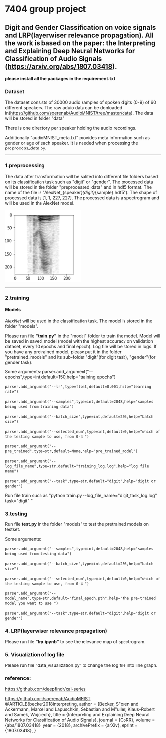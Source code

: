 # 7404 group project

## Digit and Gender Classification on voice signals and LRP(layerwiser relevance propagation). All the work is based on the paper: the Interpreting and Explaining Deep Neural Networks for Classification of Audio Signals (https://arxiv.org/abs/1807.03418).

#### please install all the packages in the requirement.txt

### Dataset
The dataset consists of 30000 audio samples of spoken digits (0-9) of 60 different speakers. The raw aduio data can be donloaded in(https://github.com/soerenab/AudioMNIST/tree/master/data). The data will be stored in folder "data"

There is one directory per speaker holding the audio recordings. 

Additionally "audioMNIST_meta.txt" provides meta information such as gender or age of each speaker. It is needed when processing the preprocess_data.py. 

---

### 1.preprocessing 

The data after transformation will be splited into different file folders based on its classification task such as "digit" or "gender". The processed data will be stored in the folder "preprocessed_data" and in hdf5 format. The name of the file is "AlexNet_{speaker}_{digit}_{sample}.hdf5"). The shape of processed data is [1, 1, 227, 227]. The processed data is a spectrogram and will be used in the AlexNet model.

![spectrogram](/pics/spectrogram.png)

---
### 2.training
#### Models
*AlexNet* will be used in the classification task. The model is stored in the folder "models". 

Please run file **"train.py"** in the "model" folder to train the model. Model will be saved in saved_model (model with the highest accuracy on validation dataset, every 10 epochs and final epoch). Log file will be stored in logs. If you have any pretrained model, please put it in the folder "pretrained_models" and its sub-folder "digit"(for digit task), "gender"(for gender task).

Some arguments:
    parser.add_argument("--epochs",type=int,default=150,help="training epochs")
    
    parser.add_argument("--lr",type=float,default=0.001,help="learning rate")
    
    parser.add_argument("--samples",type=int,default=2048,help="samples being used from training data")
    
    parser.add_argument("--batch_size",type=int,default=256,help="batch size")
    
    parser.add_argument("--selected_num",type=int,default=0,help="which of the testing sample to use, from 0-4 ")
    
    parser.add_argument("--pre_trained",type=str,default=None,help="pre_trained_model")
    
    parser.add_argument("--log_file_name",type=str,default="training_log.log",help="log file name")
    
    parser.add_argument("--task",type=str,default="digit",help="digit or gender")
    
Run file train such as "python train.py --log_file_name="digit_task_log.log" task="digit" "


### 3.testing
Run file **test.py** in the folder "models" to test the pretrained models on testset.

Some arguments:

    parser.add_argument("--samples",type=int,default=2048,help="samples being used from testing data")
    
    parser.add_argument("--batch_size",type=int,default=256,help="batch size")
    
    parser.add_argument("--selected_num",type=int,default=0,help="which of the testing sample to use, from 0-4 ")  
    
    parser.add_argument("--model_name",type=str,default="final_epoch.pth",help="the pre-trained model you want to use ")       
    
    parser.add_argument("--task",type=str,default="digit",help="digit or gender")  
    


### 4. LRP(layerwiser relevance propagation)

Please run file **"lrp.ipynb"** to see the relevance map of spectrogram.

### 5. Visualiztion of log file

Please run file "data_visualization.py" to change the log file into line graph.


### reference:

https://github.com/deepfindr/xai-series

https://github.com/soerenab/AudioMNIST
@ARTICLE{becker2018interpreting,
  author    = {Becker, S\"oren and Ackermann, Marcel and Lapuschkin, Sebastian and M\"uller, Klaus-Robert and Samek, Wojciech},
  title     = {Interpreting and Explaining Deep Neural Networks for Classification of Audio Signals},
  journal   = {CoRR},
  volume    = {abs/1807.03418},
  year      = {2018},
  archivePrefix = {arXiv},
  eprint    = {1807.03418},
}




